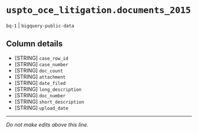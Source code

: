 # `uspto_oce_litigation.documents_2015`
`bq-1` | `bigquery-public-data`

## Column details
* [STRING]    `case_row_id`
* [STRING]    `case_number`
* [STRING]    `doc_count`
* [STRING]    `attachment`
* [STRING]    `date_filed`
* [STRING]    `long_description`
* [STRING]    `doc_number`
* [STRING]    `short_description`
* [STRING]    `upload_date`

-------------------------------------------------------------------------------
*Do not make edits above this line.*
